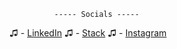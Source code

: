               ----- Socials -----
♫ - [LinkedIn](www.linkedin.com/in/andy-leclerc-36aba6287)
♫ - [Stack](https://stackoverflow.com/users/22587106/andy-leclerc)
♫ - [Instagram](https://www.instagram.com/yummors/)


